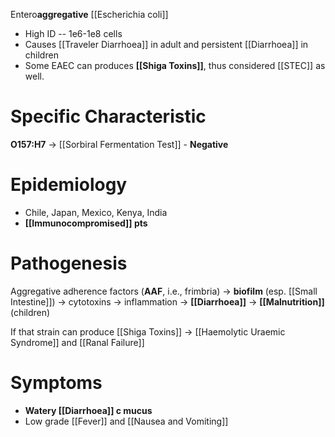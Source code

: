 Entero**aggregative** [[Escherichia coli]]
- High ID -- 1e6-1e8 cells
- Causes [[Traveler Diarrhoea]] in adult and persistent [[Diarrhoea]] in children
- Some EAEC can produces **[[Shiga Toxins]]**, thus considered [[STEC]] as well.

# Specific Characteristic
**O157:H7** -> [[Sorbiral Fermentation Test]] - **Negative**

# Epidemiology
- Chile, Japan, Mexico, Kenya, India
- **[[Immunocompromised]] pts**

# Pathogenesis
Aggregative adherence factors (**AAF**, i.e., frimbria) -> **biofilm** (esp. [[Small Intestine]]) -> cytotoxins -> inflammation -> **[[Diarrhoea]]** -> **[[Malnutrition]]** (children)

If that strain can produce [[Shiga Toxins]] -> [[Haemolytic Uraemic Syndrome]] and [[Ranal Failure]]

# Symptoms
- **Watery [[Diarrhoea]] c mucus**
- Low grade [[Fever]] and [[Nausea and Vomiting]]
